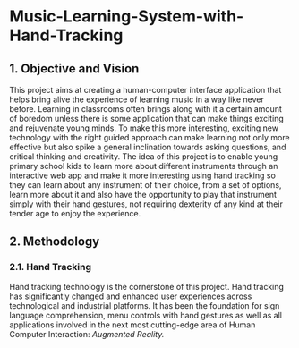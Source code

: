 # Music-Learning-System-with-Hand-Tracking

## 1. Objective and Vision
This project aims at creating a human-computer interface application that helps bring alive the experience of learning music in a way like never before. Learning in classrooms often brings along with it a certain amount of boredom unless there is some application that can make things exciting and rejuvenate young minds. To make this more interesting, exciting new technology with the right guided approach can make learning not only more effective but also spike a general inclination towards asking questions, and critical thinking and creativity. The idea of this project is to enable young primary school kids to learn more about different instruments through an interactive web app and make it more interesting using hand tracking so they can learn about any instrument of their choice, from a set of options, learn more about it and also have the opportunity to play that instrument simply with their hand gestures, not requiring dexterity of any kind at their tender age to enjoy the experience.

## 2. Methodology
### 2.1. Hand Tracking
Hand tracking technology is the cornerstone of this project. Hand tracking has significantly changed and enhanced user experiences across technological and industrial platforms. It has been the foundation for sign language comprehension, menu controls with hand gestures as well as all applications involved in the next most cutting-edge area of Human Computer Interaction: _Augmented Reality._
